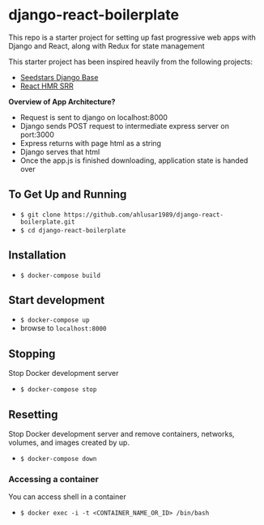# django-react-boilerplate

This repo is a starter project for setting up fast progressive web apps with Django and React, along with Redux for state management

This starter project has been inspired heavily from the following projects:
* [Seedstars Django Base](https://github.com/Seedstars/django-react-redux-base)
* [React HMR SRR](https://github.com/Alex-ray/v2-universal-js-hmr-ssr-react-redux)

**Overview of App Architecture?**
* Request is sent to django on localhost:8000
* Django sends POST request to intermediate express server on port:3000
* Express returns with page html as a string
* Django serves that html
* Once the app.js is finished downloading, application state is handed over

## To Get Up and Running

* `$ git clone https://github.com/ahlusar1989/django-react-boilerplate.git`
* `$ cd django-react-boilerplate`

## Installation

* `$ docker-compose build`

## Start development

* `$ docker-compose up`
* browse to `localhost:8000`

## Stopping

Stop Docker development server

* `$ docker-compose stop`

## Resetting

Stop Docker development server and remove containers, networks, volumes, and images created by up.

* `$ docker-compose down`

### Accessing a container

You can access shell in a container

* `$ docker exec -i -t <CONTAINER_NAME_OR_ID> /bin/bash`
